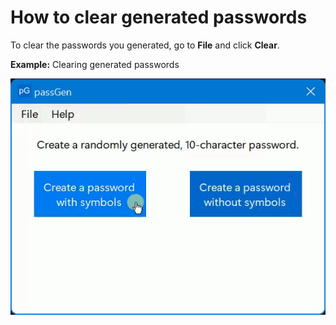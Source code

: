 # How to clear generated passwords

To clear the passwords you generated, go to **File** and click **Clear**.

**Example:** Clearing generated passwords

![Example: Clearing generated passwords](https://github.com/josh-wong/passGen/blob/main/docs/assets/screenshots/clear_passwords.gif)